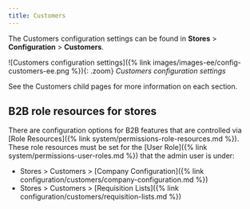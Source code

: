 ```yaml
---
title: Customers
---
```


The Customers configuration settings can be found in **Stores** > **Configuration** > **Customers**.

![Customers configuration settings]({% link images/images-ee/config-customers-ee.png %}){: .zoom}
<span class="caption-edition-ee">_Customers configuration settings_</span>

See the Customers child pages for more information on each section.

## <span class="heading-edition-b2b">B2B role resources for stores</span>

There are configuration options for B2B features that are controlled via [Role Resources]({% link system/permissions-role-resources.md %}). These role resources must be set for the [User Role]({% link system/permissions-user-roles.md %}) that the admin user is under:

- Stores > Customers > [Company Configuration]({% link configuration/customers/company-configuration.md %})
- Stores > Customers > [Requisition Lists]({% link configuration/customers/requisition-lists.md %})
